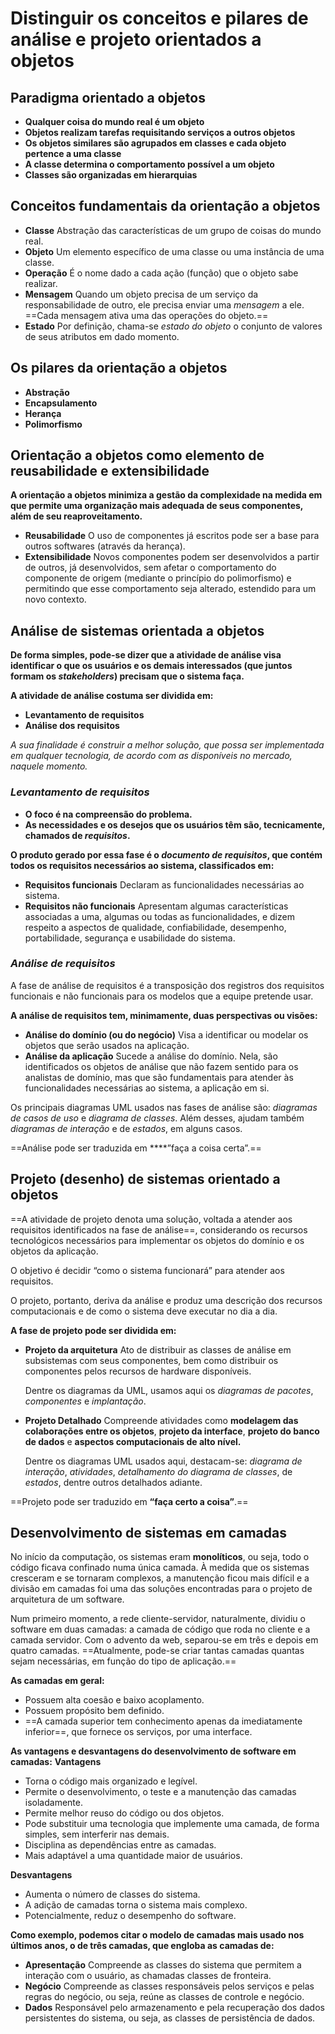 # **Distinguir os conceitos e pilares de análise e projeto orientados a objetos**

## Paradigma orientado a objetos

- **Qualquer coisa do mundo real é um objeto**
- **Objetos realizam tarefas requisitando serviços a outros objetos**
- **Os objetos similares são agrupados em classes e cada objeto pertence a uma classe**
- **A classe determina o comportamento possível a um objeto**
- **Classes são organizadas em hierarquias**

## Conceitos fundamentais da orientação a objetos

- **Classe**
	Abstração das características de um grupo de coisas do mundo real.  
- **Objeto**
	Um elemento específico de uma classe ou uma instância de uma classe.
- **Operação**
	É o nome dado a cada ação (função) que o objeto sabe realizar.
- **Mensagem**
	Quando um objeto precisa de um serviço da responsabilidade de outro, ele precisa enviar uma *mensagem* a ele. ==Cada mensagem ativa uma das operações do objeto.==
- **Estado**
	Por definição, chama-se *estado do objeto* o conjunto de valores de seus atributos em dado momento.

## Os pilares da orientação a objetos

- **Abstração**
- **Encapsulamento**
- **Herança**
- **Polimorfismo**

## Orientação a objetos como elemento de reusabilidade e extensibilidade

**A orientação a objetos minimiza a gestão da complexidade na medida em que permite uma organização mais adequada de seus componentes, além de seu reaproveitamento.**

- **Reusabilidade**
	O uso de componentes já escritos pode ser a base para outros softwares (através da herança).
- **Extensibilidade**
	Novos componentes podem ser desenvolvidos a partir de outros, já desenvolvidos, sem afetar o comportamento do componente de origem (mediante o princípio do polimorfismo) e permitindo que esse comportamento seja alterado, estendido para um novo contexto.

## Análise de sistemas orientada a objetos

**De forma simples, pode-se dizer que a atividade de análise visa identificar o que os usuários e os demais interessados (que juntos formam os _stakeholders_) precisam que o sistema faça.**

**A atividade de análise costuma ser dividida em:**
- **Levantamento de requisitos**
- **Análise dos requisitos**

*A sua finalidade é construir a melhor solução, que possa ser implementada em qualquer tecnologia, de acordo com as disponíveis no mercado, naquele momento.*

### *Levantamento de requisitos*
- **O foco é na compreensão do problema.**
- **As necessidades e os desejos que os usuários têm são, tecnicamente, chamados de *requisitos*.**

**O produto gerado por essa fase é o *documento de requisitos*, que contém todos os requisitos necessários ao sistema, classificados em:**
- **Requisitos funcionais**
	Declaram as funcionalidades necessárias ao sistema.
- **Requisitos não funcionais**
	Apresentam algumas características associadas a uma, algumas ou todas as funcionalidades, e dizem respeito a aspectos de qualidade, confiabilidade, desempenho, portabilidade, segurança e usabilidade do sistema.

### *Análise de requisitos*

A fase de análise de requisitos é a transposição dos registros dos requisitos funcionais e não funcionais para os modelos que a equipe pretende usar.

**A análise de requisitos tem, minimamente, duas perspectivas ou visões:**
- **Análise do domínio (ou do negócio)**
	Visa a identificar ou modelar os objetos que serão usados na aplicação.
- **Análise da aplicação**
	Sucede a análise do domínio. Nela, são identificados os objetos de análise que não fazem sentido para os analistas de domínio, mas que são fundamentais para atender às funcionalidades necessárias ao sistema, a aplicação em si.

Os principais diagramas UML usados nas fases de análise são: *diagramas de casos de uso* e *diagrama de classes*. Além desses, ajudam também *diagramas de interação* e de *estados*, em alguns casos.

==Análise pode ser traduzida em ****”faça a coisa certa”.==

## Projeto (desenho) de sistemas orientado a objetos

==A atividade de projeto denota uma solução, voltada a atender aos requisitos identificados na fase de análise==, considerando os recursos tecnológicos necessários para implementar os objetos do domínio e os objetos da aplicação.

O objetivo é decidir “como o sistema funcionará” para atender aos requisitos.

O projeto, portanto, deriva da análise e produz uma descrição dos recursos computacionais e de como o sistema deve executar no dia a dia.

**A fase de projeto pode ser dividida em:**
-  **Projeto da arquitetura**
	Ato de distribuir as classes de análise em subsistemas com seus componentes, bem como distribuir os componentes pelos recursos de hardware disponíveis.
	
	Dentre os diagramas da UML, usamos aqui os *diagramas de pacotes*, *componentes* e *implantação*.
- **Projeto Detalhado**
	Compreende atividades como **modelagem das colaborações entre os objetos**, **projeto da interface**, **projeto do banco de dados** e **aspectos computacionais de alto nível.** 
	
	Dentre os diagramas UML usados aqui, destacam-se: *diagrama de interação*, *atividades*, *detalhamento do diagrama de classes*, de *estados*, dentre outros detalhados adiante.

==Projeto pode ser traduzido em **“faça certo a coisa”**.==

## Desenvolvimento de sistemas em camadas

No início da computação, os sistemas eram **monolíticos**, ou seja, todo o código ficava confinado numa única camada. À medida que os sistemas cresceram e se tornaram complexos, a manutenção ficou mais difícil e a divisão em camadas foi uma das soluções encontradas para o projeto de arquitetura de um software.

Num primeiro momento, a rede cliente-servidor, naturalmente, dividiu o software em duas camadas: a camada de código que roda no cliente e a camada servidor. Com o advento da web, separou-se em três e depois em quatro camadas. ==Atualmente, pode-se criar tantas camadas quantas sejam necessárias, em função do tipo de aplicação.==

**As camadas em geral:**
- Possuem alta coesão e baixo acoplamento.
- Possuem propósito bem definido.  
- ==A camada superior tem conhecimento apenas da imediatamente inferior==, que fornece os serviços, por uma interface.

**As vantagens e desvantagens do desenvolvimento de software em camadas:**
 **Vantagens**
- Torna o código mais organizado e legível.  
- Permite o desenvolvimento, o teste e a manutenção das camadas isoladamente.  
- Permite melhor reuso do código ou dos objetos.  
- Pode substituir uma tecnologia que implemente uma camada, de forma simples, sem interferir nas demais.
- Disciplina as dependências entre as camadas.  
- Mais adaptável a uma quantidade maior de usuários.

 **Desvantagens**
- Aumenta o número de classes do sistema.  
- A adição de camadas torna o sistema mais complexo.  
- Potencialmente, reduz o desempenho do software.

**Como exemplo, podemos citar o modelo de camadas mais usado nos últimos anos, o de três camadas, que engloba as camadas de:**
- **Apresentação**
	Compreende as classes do sistema que permitem a interação com o usuário, as chamadas classes de fronteira.
- **Negócio**
	Compreende as classes responsáveis pelos serviços e pelas regras do negócio, ou seja, reúne as classes de controle e negócio.
- **Dados**
	Responsável pelo armazenamento e pela recuperação dos dados persistentes do sistema, ou seja, as classes de persistência de dados.
